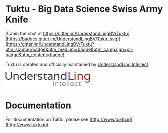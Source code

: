 # Tuktu - Big Data Science Swiss Army Knife

[![Join the chat at https://gitter.im/UnderstandLingBV/Tuktu](https://badges.gitter.im/UnderstandLingBV/Tuktu.svg)](https://gitter.im/UnderstandLingBV/Tuktu?utm_source=badge&utm_medium=badge&utm_campaign=pr-badge&utm_content=badge)

Tuktu is created and officially maintained by [UnderstandLing Intellect](http://www.understandling.com).

![UnderstandLing Logo](images/ul.png)

# Documentation

For documentation on Tuktu, please see [http://www.tuktu.io](http://www.tuktu.io).
